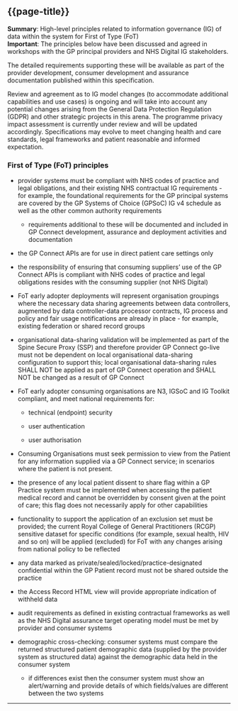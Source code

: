 ## {{page-title}}

<div class="nhsd-a-box nhsd-a-box--bg-light-blue nhsd-!t-margin-bottom-6 nhsd-t-body">
<b>Summary</b>: High-level principles related to information governance (IG) of data within the system for First of Type (FoT)
</div>

<div class="nhsd-a-box nhsd-a-box--bg-light-yellow nhsd-!t-margin-bottom-6 nhsd-t-body">
<b>Important</b>: The principles below have been discussed and agreed in workshops with the GP principal providers and NHS Digital IG stakeholders.

The detailed requirements supporting these will be available as part of the provider development, consumer development and assurance documentation published within this specification.

Review and agreement as to IG model changes (to accommodate additional capabilities and use cases) is ongoing and will take into account any potential changes arising from the General Data Protection Regulation (GDPR) and other strategic projects in this arena. The programme privacy impact assessment is currently under review and will be updated accordingly. Specifications may evolve to meet changing health and care standards, legal frameworks and patient reasonable and informed expectation.
</div>

### First of Type (FoT) principles

- provider systems must be compliant with NHS codes of practice and legal obligations, and their existing NHS contractual IG requirements - for example, the foundational requirements for the GP principal systems are covered by the GP Systems of Choice (GPSoC) IG v4 schedule as well as the other common authority requirements

     - requirements additional to these will be documented and included in GP Connect development, assurance and deployment activities and documentation

- the GP Connect APIs are for use in direct patient care settings only

- the responsibility of ensuring that consuming suppliers’ use of the GP Connect APIs is compliant with NHS codes of practice and legal obligations resides with the consuming supplier (not NHS Digital)

- FoT early adopter deployments will represent organisation groupings where the necessary data sharing agreements between data controllers, augmented by data controller-data processor contracts, IG process and policy and fair usage notifications are already in place - for example, existing federation or shared record groups

- organisational data-sharing validation will be implemented as part of the Spine Secure Proxy (SSP) and therefore provider GP Connect go-live must not be dependent on local organisational data-sharing configuration to support this; local organisational data-sharing rules SHALL NOT be applied as part of GP Connect operation and SHALL NOT be changed as a result of GP Connect

- FoT early adopter consuming organisations are N3, IGSoC and IG Toolkit compliant, and meet national requirements for:

    - technical (endpoint) security

    - user authentication

    - user authorisation

- Consuming Organisations must seek permission to view from the Patient for any information supplied via a GP Connect service; in scenarios where the patient is not present.

- the presence of any local patient dissent to share flag within a GP Practice system must be implemented when accessing the patient medical record and cannot be overridden by consent given at the point of care; this flag does not necessarily apply for other capabilities

- functionality to support the application of an exclusion set must be provided; the current Royal College of General Practitioners (RCGP) sensitive dataset for specific conditions (for example, sexual health, HIV and so on) will be applied (excluded) for FoT with any changes arising from national policy to be reflected

- any data marked as private/sealed/locked/practice-designated confidential within the GP Patient record must not be shared outside the practice

- the Access Record HTML view will provide appropriate indication of withheld data

- audit requirements as defined in existing contractual frameworks as well as the NHS Digital assurance target operating model must be met by provider and consumer systems

- demographic cross-checking: consumer systems must compare the returned structured patient demographic data (supplied by the provider system as structured data) against the demographic data held in the consumer system

    - if differences exist then the consumer system must show an alert/warning and provide details of which fields/values are different between the two systems

---

</br>